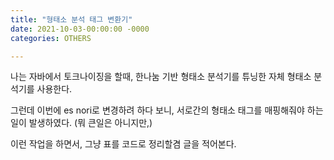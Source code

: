 ```yaml
---
title: "형태소 분석 태그 변환기"
date: 2021-10-03-00:00:00 -0000
categories: OTHERS

---
```


나는 자바에서 토크나이징을 할때, 한나눔 기반 형태소 분석기를 튜닝한 자체 형태소 분석기를 사용한다.

그런데 이번에 es nori로 변경하려 하다 보니, 서로간의 형태소 태그를 매핑해줘야 하는 일이 발생하였다. (뭐 큰일은 아니지만,)

이런 작업을 하면서, 그냥 표를 코드로 정리할겸 글을 적어본다.

